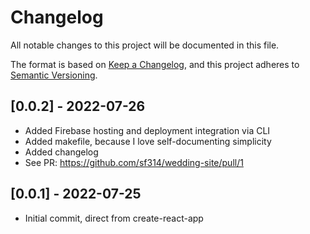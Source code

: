 # Changelog

All notable changes to this project will be documented in this file.

The format is based on [Keep a Changelog](https://keepachangelog.com/en/1.0.0/),
and this project adheres to [Semantic Versioning](https://semver.org/spec/v2.0.0.html).


## [0.0.2] - 2022-07-26
- Added Firebase hosting and deployment integration via CLI
- Added makefile, because I love self-documenting simplicity
- Added changelog
- See PR: https://github.com/sf314/wedding-site/pull/1

## [0.0.1] - 2022-07-25
- Initial commit, direct from create-react-app